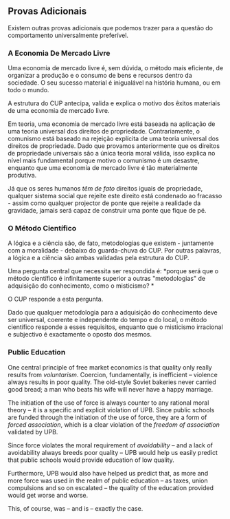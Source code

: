 ## Provas Adicionais

Existem outras provas adicionais que podemos trazer para a questão do comportamento universalmente preferível.

### A Economia De Mercado Livre

Uma economia de mercado livre é, sem dúvida, o método mais eficiente, de organizar a produção e o consumo de bens e recursos dentro da sociedade. O seu sucesso material é inigualável na história humana, ou em todo o mundo.

A estrutura do CUP antecipa, valida e explica o motivo dos êxitos materiais de uma economia de mercado livre.

Em teoria, uma economia de mercado livre está baseada na aplicação de uma teoria universal dos direitos de propriedade. Contrariamente, o comunismo está baseado na rejeição explícita de uma teoria universal dos direitos de propriedade. Dado que provamos anteriormente que os direitos de propriedade universais são a única teoria moral válida, isso explica no nível mais fundamental porque motivo o comunismo é um desastre, enquanto que uma economia de mercado livre é tão materialmente produtiva.

Já que os seres humanos *têm de fato* direitos iguais de propriedade, qualquer sistema social que rejeite este direito está condenado ao fracasso - assim como qualquer projector de ponte que rejeite a realidade da gravidade, jamais será capaz de construir uma ponte que fique de pé.

### O Método Científico

A lógica e a ciência são, de fato, metodologias que existem - juntamente com a moralidade - debaixo do guarda-chuva do CUP. Por outras palavras, a lógica e a ciência são ambas validadas pela estrutura do CUP.

Uma pergunta central que necessita ser respondida é: *porque será que o método científico é infinitamente superior a outras "metodologias" de adquisição do conhecimento, como o misticismo? *

O CUP responde a esta pergunta.

Dado que qualquer metodologia para a adquisição do conhecimento deve ser universal, coerente e independente do tempo e do local, o método científico responde a esses requisitos, enquanto que o misticismo irracional e subjectivo é exactamente o oposto dos mesmos.

### Public Education

One central principle of free market economics is that quality only really results from *voluntarism*. Coercion, fundamentally, is inefficient – violence always results in poor quality. The old-style Soviet bakeries never carried good bread; a man who beats his wife will never have a happy marriage.

The initiation of the use of force is always counter to any rational moral theory – it is a specific and explicit violation of UPB. Since public schools are funded through the initiation of the use of force, they are a form of *forced association*, which is a clear violation of the *freedom of association* validated by UPB.

Since force violates the moral requirement of *avoidability* – and a lack of avoidability always breeds poor quality – UPB would help us easily predict that public schools would provide education of low quality.

Furthermore, UPB would also have helped us predict that, as more and more force was used in the realm of public education – as taxes, union compulsions and so on escalated – the quality of the education provided would get worse and worse.

This, of course, was – and is – exactly the case.